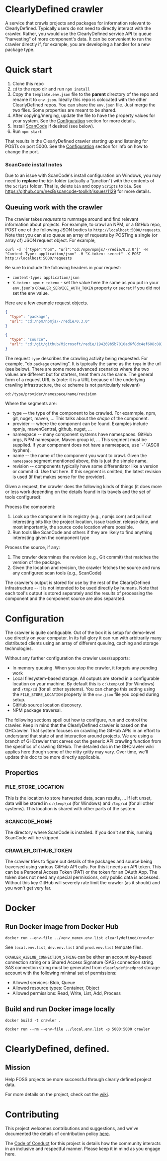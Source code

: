 # ClearlyDefined crawler

A service that crawls projects and packages for information relevant to ClearlyDefined. Typically users do not need to directly interact with the crawler. Rather, you would use the ClearlyDefined service API to queue "harvesting" of more component's data. It can be convenient to run the crawler directly if, for example, you are developing a handler for a new package type.

# Quick start

1.  Clone this repo
1.  `cd` to the repo dir and run `npm install`
1.  Copy the `template.env.json` file to the **parent** directory of the repo and rename it to `env.json`. Ideally this repo is colocated with the other ClearlyDefined repos. You can share the `env.json` file. Just merge the two files. Some properties are meant to be shared.
1.  After copying/merging, update the file to have the property values for your system. See the [Configuration](#configuration) section for more details.
1.  Install [ScanCode](https://github.com/nexB/scancode-toolkit) if desired (see below).
1.  Run `npm start`

That results in the ClearlyDefined crawler starting up and listening for POSTs on port 5000. See the [Configuration](#configuration) section for info on how to change the port.

### ScanCode install notes

Due to an issue with ScanCode's install configuration on Windows, you may need to **replace** the `bin` folder (actually a "junction") with the contents of the `Scripts` folder. That is, delete `bin` and copy `Scripts` to `bin`. See https://github.com/nexB/scancode-toolkit/issues/1129 for more details.

## Queuing work with the crawler

The crawler takes _requests_ to rummage around and find relevant information about projects. For example, to crawl an NPM, or a GitHub repo, POST one of the following JSON bodies to `http://localhost:5000/requests`. Note that you can also queue an array of requests by POSTing a single (or array of) JSON request object. For example,

```
curl -d '{"type":"npm", "url":"cd:/npm/npmjs/-/redie/0.3.0"}' -H "Content-Type: application/json" -H "X-token: secret" -X POST http://localhost:5000/requests
```

Be sure to include the following headers in your request:

- `content-type: application/json`
- `X-token: <your token>` - set the value here the same as you put in your `env.json`'s `CRAWLER_SERVICE_AUTH_TOKEN` property or `secret` if you did not set the env value.

Here are a few example request objects.

```json
{
  "type": "package",
  "url": "cd:/npm/npmjs/-/redie/0.3.0"
}
```

```json
{
  "type": "source",
  "url": "cd:/git/github/Microsoft/redie/194269b5b7010ad6f8dc4ef608c88128615031ca"
}
```

The request `type` describes the crawling activity being requested. For example, "do `package` crawling". It is typically the same as the `type` in the url (see below). There are some more advanced scenarios where the two values are different but for starters, treat them as the same. The general form of a request URL is (note: it is a URL because of the underlying crawling infrastructure, the `cd` scheme is not particularly relevant)

```
cd:/type/provider/namespace/name/revision
```

Where the segments are:

- type -- the type of the component to be crawled. For exammple, npm, git, nuget, maven, ... This talks about the _shape_ of the component.
- provider -- where the component can be found. Examples include npmjs, mavenCentral, github, nuget, ...
- namespace -- many component systems have namespaces. GitHub orgs, NPM namespace, Maven group id, ... This segment must be supplied. If your component does not have a namespace, use '-' (ASCII hyphen).
- name -- the name of the component you want to crawl. Given the `namespace` segment mentioned above, this is just the simple name.
- revision -- components typically have some differentiator like a version or commit id. Use that here. If this segment is omitted, the latest revision is used (if that makes sense for the provider).

Given a request, the crawler does the following kinds of things (it does more or less work depending on the details found in its travels and the set of tools configured):

Process the component:

1.  Look up the component in its registry (e.g., npmjs.com) and pull out interesting bits like the project location, issue tracker, release date, and most importantly, the source code location where possible.
1.  Run tools like ScanCode and others if they are likely to find anything interesting given the component type

Process the source, if any:

1.  The crawler determines the revision (e.g., Git commit) that matches the version of the package.
1.  Given the location and revision, the crawler fetches the source and runs any configured scan tools (e.g., ScanCode)

The crawler's output is stored for use by the rest of the ClearlyDefined infrastructure -- it is not intended to be used directly by humans. Note that each tool's output is stored separately and the results of processing the component and the component source are alos separated.

# Configuration

The crawler is quite configuable. Out of the box it is setup for demo-level use directly on your computer. In its full glory it can run with arbitrarily many distributed clients using an array of different queuing, caching and storage technologies.

Without any further configuration the crawler uses/supports:

- In memory queuing. When you stop the crawler, it forgets any pending work
- Local filesystem-based storage. All outputs are stored in a configurable location on your machine. By default this is `c:\temp\cd` (for Windows) and `/tmp/cd` (for all other systems). You can change this setting using the `FILE_STORE_LOCATION` property in the `env.json` file you copied during setup.
- GitHub source location discovery.
- NPM package traversal.

The following sections spell out how to configure, run and control the crawler. Keep in mind that the ClearlyDefined crawler is based on the GHCrawler. That system focuses on crawling the GitHub APIs in an effort to understand that state of and interaction around projects. We are using a branch of GHCrawler that carves out the generic API crawling function from the specifics of crawling GitHub. The detailed doc in the GHCrawler wiki applies here though some of the nitty gritty may vary. Over time, we'll update this doc to be more directly applicable.

## Properties

### FILE_STORE_LOCATION

This is the location to store harvested data, scan results, ... If left unset, data will be stored in `c:\temp\cd` (for Windows) and `/tmp/cd` (for all other systems). This location is shared with other parts of the system.

### SCANCODE_HOME

The directory where ScanCode is installed. If you don't set this, running ScanCode will be skipped.

### CRAWLER_GITHUB_TOKEN

The crawler tries to figure out details of the packages and source being traversed using various GitHub API calls. For this it needs an API token. This can be a Personal Access Token (PAT) or the token for an OAuth App. The token does not need any special permissions, only public data is accessed. Without this key GitHub will severely rate limit the crawler (as it should) and you won't get very far.

# Docker

## Run Docker image from Docker Hub

`docker run --env-file ../<env_name>.env.list clearlydefined/crawler`

See `local.env.list`, `dev.env.list` and `prod.env.list` tempate files.

`CRAWLER_AZBLOB_CONNECTION_STRING` can be either an account key-based connection string or a Shared Access Signature (SAS) connection string. SAS connection string must be generated from `clearlydefinedprod` storage account with the following minimal set of permissions:

- Allowed services: Blob, Queue
- Allowed resource types: Container, Object
- Allowed permissions: Read, Write, List, Add, Process

## Build and run Docker image locally

`docker build -t crawler .`

`docker run --rm --env-file ../local.env.list -p 5000:5000 crawler`

# ClearlyDefined, defined.

## Mission

Help FOSS projects be more successful through clearly defined project data.

For more details on the project, check out the [wiki](../../../clearlydefined/wiki).

# Contributing

This project welcomes contributions and suggestions, and we've documented the details of contribution policy [here](CONTRIBUTING.md).

The [Code of Conduct](CODE_OF_CONDUCT.md) for this project is details how the community interacts in
an inclusive and respectful manner. Please keep it in mind as you engage here.
